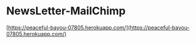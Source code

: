 # NewsLetter-MailChimp
[https://peaceful-bayou-07805.herokuapp.com/](https://peaceful-bayou-07805.herokuapp.com/)
